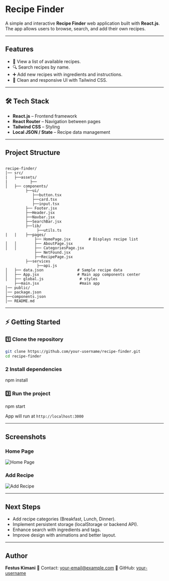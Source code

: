 
#  Recipe Finder

A simple and interactive **Recipe Finder** web application built with **React.js**.  
The app allows users to browse, search, and add their own recipes.  

---

## Features
- 📖 View a list of available recipes.  
- 🔍 Search recipes by name.  
- ➕ Add new recipes with ingredients and instructions.  
- 🎨 Clean and responsive UI with Tailwind CSS.  

---

## 🛠 Tech Stack
- **React.js** – Frontend framework  
- **React Router** – Navigation between pages  
- **Tailwind CSS** – Styling  
- **Local JSON / State** – Recipe data management  

---

##  Project Structure
```

recipe-finder/
│── src/
|   ├──assets/
|          ├──
│   ├── components/
         ├──ui/
            ├──button.tsx
            ├──card.tsx
            ├──input.tsx
         ├── Footer.jsx
         ├──Header.jsx
         ├──Navbar.jsx
         ├──SearchBar.jsx
         ├──lib/
              ├──utils.ts
|   |    ├──pages/
             ├── HomePage.jsx        # Displays recipe list
│   │        ├── AboutPage.jsx       
│   │        ├── CategoriesPage.jsx
             ├── NetFound.jsx
             ├──RecipePage.jsx
         ├──services
              ├──api.js
│   ├── data.json               # Sample recipe data
│   ├── App.jsx                 # Main app components center
│   ├── global.js                # styles
    ├──main.jsx                  #main app
│── public/
│── package.json
├──components.json
│── README.md

````

---

## ⚡ Getting Started

### 1️⃣ Clone the repository
```bash
git clone https://github.com/your-username/recipe-finder.git
cd recipe-finder
````

### 2️ Install dependencies


npm install


### 3️⃣ Run the project


npm start


App will run at  `http://localhost:3000`

---

##  Screenshots

### Home Page

![Home Page](../LandingPage.png)

### Add Recipe

![Add Recipe](https://via.placeholder.com/800x400?text=Add+Recipe+Screenshot)

---

##  Next Steps

* Add recipe categories (Breakfast, Lunch, Dinner).
* Implement persistent storage (localStorage or backend API).
* Enhance search with ingredients and tags.
* Improve design with animations and better layout.

---

## Author

**Festus Kimani**
📧 Contact: [your-email@example.com](mailto:your-email@example.com)
🔗 GitHub: [your-username](https://github.com/your-username)


